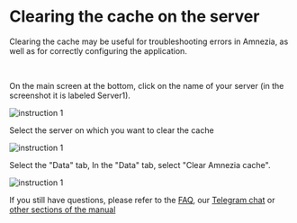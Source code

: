 # Clearing the cache on the server

Clearing the cache may be useful for troubleshooting errors in Amnezia, as well as for correctly configuring the application.

&nbsp;

On the main screen at the bottom, click on the name of your server (in the screenshot it is labeled Server1).

![instruction 1](https://raw.githubusercontent.com/Aftershock669/amnezia-open-docs/master/docs/en/instructions/clean-cash/img/cc_en_1.png)

Select the server on which you want to clear the cache

![instruction 1](https://raw.githubusercontent.com/Aftershock669/amnezia-open-docs/master/docs/en/instructions/clean-cash/img/cc_en_2.png)

Select the "Data" tab, 
In the "Data" tab, select "Clear Amnezia cache".

![instruction 1](https://raw.githubusercontent.com/Aftershock669/amnezia-open-docs/master/docs/en/instructions/clean-cash/img/cc_en_3.png)


If you still have questions, please refer to the [FAQ], our [Telegram chat] or [other sections of the manual]

[amnezia-site-ext-link]: https://amnezia-web-nx1r.vercel.app
[about-int-link]: /about
[FAQ]: /about 
[Telegram chat]: /about 
[other sections of the manual]: /about






